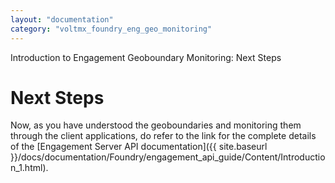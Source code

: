 ```yaml
---
layout: "documentation"
category: "voltmx_foundry_eng_geo_monitoring"
---
```

                           

Introduction to Engagement Geoboundary Monitoring: Next Steps

Next Steps
==========

Now, as you have understood the geoboundaries and monitoring them through the client applications, do refer to the link for the complete details of the [Engagement Server API documentation]({{ site.baseurl }}/docs/documentation/Foundry/engagement_api_guide/Content/Introduction_1.html).
